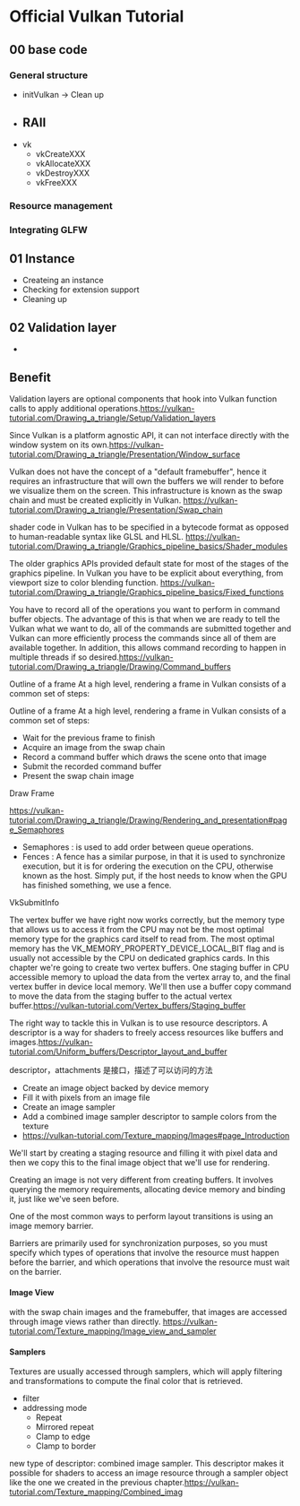 # Official Vulkan Tutorial

## 00 base code

### General structure

- initVulkan -> Clean up
- RAII
  - 
- vk
  - vkCreateXXX
  - vkAllocateXXX
  - vkDestroyXXX
  - vkFreeXXX

### Resource management

### Integrating GLFW

## 01 Instance

- Createing an instance
- Checking for extension support
- Cleaning up

## 02 Validation layer
- 



## Benefit

Validation layers are optional components that hook into Vulkan function calls to apply additional operations.https://vulkan-tutorial.com/Drawing_a_triangle/Setup/Validation_layers

Since Vulkan is a platform agnostic API, it can not interface directly with the window system on its own.https://vulkan-tutorial.com/Drawing_a_triangle/Presentation/Window_surface

Vulkan does not have the concept of a "default framebuffer", hence it requires an infrastructure that will own the buffers we will render to before we visualize them on the screen. This infrastructure is known as the swap chain and must be created explicitly in Vulkan. https://vulkan-tutorial.com/Drawing_a_triangle/Presentation/Swap_chain

 shader code in Vulkan has to be specified in a bytecode format as opposed to human-readable syntax like GLSL and HLSL.
 https://vulkan-tutorial.com/Drawing_a_triangle/Graphics_pipeline_basics/Shader_modules


The older graphics APIs provided default state for most of the stages of the graphics pipeline. In Vulkan you have to be explicit about everything, from viewport size to color blending function.
https://vulkan-tutorial.com/Drawing_a_triangle/Graphics_pipeline_basics/Fixed_functions

You have to record all of the operations you want to perform in command buffer objects. The advantage of this is that when we are ready to tell the Vulkan what we want to do, all of the commands are submitted together and Vulkan can more efficiently process the commands since all of them are available together. In addition, this allows command recording to happen in multiple threads if so desired.https://vulkan-tutorial.com/Drawing_a_triangle/Drawing/Command_buffers

Outline of a frame
At a high level, rendering a frame in Vulkan consists of a common set of steps:

Outline of a frame
At a high level, rendering a frame in Vulkan consists of a common set of steps:

- Wait for the previous frame to finish
- Acquire an image from the swap chain
- Record a command buffer which draws the scene onto that image
- Submit the recorded command buffer
- Present the swap chain image

Draw Frame

https://vulkan-tutorial.com/Drawing_a_triangle/Drawing/Rendering_and_presentation#page_Semaphores

- Semaphores :  is used to add order between queue operations. 
- Fences : A fence has a similar purpose, in that it is used to synchronize execution, but it is for ordering the execution on the CPU, otherwise known as the host. Simply put, if the host needs to know when the GPU has finished something, we use a fence.


VkSubmitInfo

The vertex buffer we have right now works correctly, but the memory type that allows us to access it from the CPU may not be the most optimal memory type for the graphics card itself to read from. The most optimal memory has the VK_MEMORY_PROPERTY_DEVICE_LOCAL_BIT flag and is usually not accessible by the CPU on dedicated graphics cards. In this chapter we're going to create two vertex buffers. One staging buffer in CPU accessible memory to upload the data from the vertex array to, and the final vertex buffer in device local memory. We'll then use a buffer copy command to move the data from the staging buffer to the actual vertex buffer.https://vulkan-tutorial.com/Vertex_buffers/Staging_buffer

The right way to tackle this in Vulkan is to use resource descriptors. A descriptor is a way for shaders to freely access resources like buffers and images.https://vulkan-tutorial.com/Uniform_buffers/Descriptor_layout_and_buffer

descriptor，attachments 是接口，描述了可以访问的方法

- Create an image object backed by device memory
- Fill it with pixels from an image file
- Create an image sampler
- Add a combined image sampler descriptor to sample colors from the texture
- https://vulkan-tutorial.com/Texture_mapping/Images#page_Introduction

 We'll start by creating a staging resource and filling it with pixel data and then we copy this to the final image object that we'll use for rendering.

Creating an image is not very different from creating buffers. It involves querying the memory requirements, allocating device memory and binding it, just like we've seen before.

One of the most common ways to perform layout transitions is using an image memory barrier. 

Barriers are primarily used for synchronization purposes, so you must specify which types of operations that involve the resource must happen before the barrier, and which operations that involve the resource must wait on the barrier. 

#### Image View

with the swap chain images and the framebuffer, that images are accessed through image views rather than directly. https://vulkan-tutorial.com/Texture_mapping/Image_view_and_sampler

#### Samplers

 Textures are usually accessed through samplers, which will apply filtering and transformations to compute the final color that is retrieved.

- filter
- addressing mode
  - Repeat
  - Mirrored repeat
  - Clamp to edge
  - Clamp to border 

new type of descriptor: combined image sampler. This descriptor makes it possible for shaders to access an image resource through a sampler object like the one we created in the previous chapter.https://vulkan-tutorial.com/Texture_mapping/Combined_imag